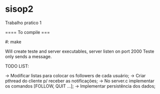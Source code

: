 # sisop2
Trabalho pratico 1


==== To compile ===

#: make

Will create teste and server executables, server listen on port 2000
Teste only sends a message.

TODO LIST:

-> Modificar listas para colocar os followers de cada usuário;
-> Criar pthread do cliente p/ receber as notificações;
-> No server.c implementar os comandos [FOLLOW, QUIT ...];
-> Implementar persistência dos dados;

